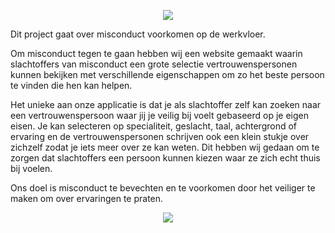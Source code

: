 <p align="center"><img src="https://cdn.discordapp.com/attachments/373586526510252064/1064649524607459509/image.png"></a></p>

Dit project gaat over misconduct voorkomen op de werkvloer.

Om misconduct tegen te gaan hebben wij een website gemaakt waarin slachtoffers van misconduct een grote selectie vertrouwenspersonen kunnen bekijken met verschillende eigenschappen om zo het beste persoon te vinden die hen kan helpen.

Het unieke aan onze applicatie is dat je als slachtoffer zelf kan zoeken naar een vertrouwenspersoon waar jij je veilig bij voelt gebaseerd op je eigen eisen. Je kan selecteren op specialiteit, geslacht, taal, achtergrond of ervaring en de vertrouwenspersonen schrijven ook een klein stukje over zichzelf zodat je iets meer over ze kan weten. Dit hebben wij gedaan om te zorgen dat slachtoffers een persoon kunnen kiezen waar ze zich echt thuis bij voelen.

Ons doel is misconduct te bevechten en te voorkomen door het veiliger te maken om over ervaringen te praten.
<p align="center"><img src="https://cdn.discordapp.com/attachments/373586526510252064/1064651378712129646/image.png"></a></p>
